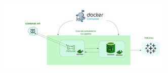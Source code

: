 <img src="https://github.com/Dconesoko/Data_engineering/blob/dev/pipe_infra/pics/readme_pipeline.jpeg" width="700">
